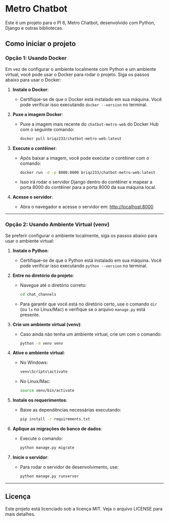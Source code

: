 # Metro Chatbot

Este é um projeto para o PI 6, Metro Chatbot, desenvolvido com Python, Django e outras bibliotecas.

## Como iniciar o projeto

### Opção 1: Usando Docker

Em vez de configurar o ambiente localmente com Python e um ambiente virtual, você pode usar o Docker para rodar o projeto. Siga os passos abaixo para usar o Docker:

1. **Instale o Docker**:
   - Certifique-se de que o Docker está instalado em sua máquina. Você pode verificar isso executando `docker --version` no terminal.

2. **Puxe a imagem Docker**:
   - Puxe a imagem mais recente do `chatbot-metro-web` do Docker Hub com o seguinte comando:
     ```bash
     docker pull briqz233/chatbot-metro-web:latest
     ```

3. **Execute o contêiner**:
   - Após baixar a imagem, você pode executar o contêiner com o comando:
     ```bash
     docker run -d -p 8000:8000 briqz233/chatbot-metro-web:latest
     ```
   - Isso irá rodar o servidor Django dentro do contêiner e mapear a porta 8000 do contêiner para a porta 8000 da sua máquina local.

4. **Acesse o servidor**:
   - Abra o navegador e acesse o servidor em: [http://localhost:8000](http://localhost:8000)

---

### Opção 2: Usando Ambiente Virtual (venv)

Se preferir configurar o ambiente localmente, siga os passos abaixo para usar o ambiente virtual:

1. **Instale o Python**:
   - Certifique-se de que o Python está instalado em sua máquina. Você pode verificar isso executando `python --version` no terminal.

2. **Entre no diretório do projeto**:
   - Navegue até o diretório correto:
     ```bash
     cd chat_channels
     ```
   - Para garantir que você está no diretório certo, use o comando `dir` (ou `ls` no Linux/Mac) e verifique se o arquivo `manage.py` está presente.

3. **Crie um ambiente virtual (venv)**:
   - Caso ainda não tenha um ambiente virtual, crie um com o comando:
     ```bash
     python -m venv venv
     ```

4. **Ative o ambiente virtual**:
   - No Windows:
     ```bash
     venv\Scripts\activate
     ```
   - No Linux/Mac:
     ```bash
     source venv/bin/activate
     ```

5. **Instale os requerimentos**:
   - Baixe as dependências necessárias executando:
     ```bash
     pip install -r requirements.txt
     ```

6. **Aplique as migrações do banco de dados**:
   - Execute o comando:
     ```bash
     python manage.py migrate
     ```

7. **Inicie o servidor**:
   - Para rodar o servidor de desenvolvimento, use:
     ```bash
     python manage.py runserver
     ```

---

## Licença

Este projeto está licenciado sob a licença MIT. Veja o arquivo LICENSE para mais detalhes.
